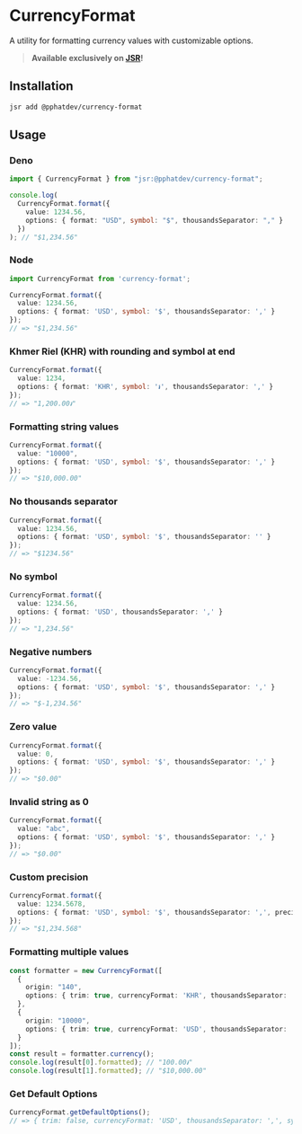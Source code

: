 # CurrencyFormat

A utility for formatting currency values with customizable options.

> **Available exclusively on [JSR](https://jsr.io/)!**

## Installation

```bash
jsr add @pphatdev/currency-format
```

## Usage

### Deno

```typescript
import { CurrencyFormat } from "jsr:@pphatdev/currency-format";

console.log(
  CurrencyFormat.format({
    value: 1234.56,
    options: { format: "USD", symbol: "$", thousandsSeparator: "," }
  })
); // "$1,234.56"
```

### Node

```typescript
import CurrencyFormat from 'currency-format';

CurrencyFormat.format({
  value: 1234.56,
  options: { format: 'USD', symbol: '$', thousandsSeparator: ',' }
});
// => "$1,234.56"
```

### Khmer Riel (KHR) with rounding and symbol at end

```typescript
CurrencyFormat.format({
  value: 1234,
  options: { format: 'KHR', symbol: '៛', thousandsSeparator: ',' }
});
// => "1,200.00៛"
```

### Formatting string values

```typescript
CurrencyFormat.format({
  value: "10000",
  options: { format: 'USD', symbol: '$', thousandsSeparator: ',' }
});
// => "$10,000.00"
```

### No thousands separator

```typescript
CurrencyFormat.format({
  value: 1234.56,
  options: { format: 'USD', symbol: '$', thousandsSeparator: '' }
});
// => "$1234.56"
```

### No symbol

```typescript
CurrencyFormat.format({
  value: 1234.56,
  options: { format: 'USD', thousandsSeparator: ',' }
});
// => "1,234.56"
```

### Negative numbers

```typescript
CurrencyFormat.format({
  value: -1234.56,
  options: { format: 'USD', symbol: '$', thousandsSeparator: ',' }
});
// => "$-1,234.56"
```

### Zero value

```typescript
CurrencyFormat.format({
  value: 0,
  options: { format: 'USD', symbol: '$', thousandsSeparator: ',' }
});
// => "$0.00"
```

### Invalid string as 0

```typescript
CurrencyFormat.format({
  value: "abc",
  options: { format: 'USD', symbol: '$', thousandsSeparator: ',' }
});
// => "$0.00"
```

### Custom precision

```typescript
CurrencyFormat.format({
  value: 1234.5678,
  options: { format: 'USD', symbol: '$', thousandsSeparator: ',', precision: 3 }
});
// => "$1,234.568"
```

### Formatting multiple values

```typescript
const formatter = new CurrencyFormat([
  {
    origin: "140",
    options: { trim: true, currencyFormat: 'KHR', thousandsSeparator: ',', symbol: '៛' }
  },
  {
    origin: "10000",
    options: { trim: true, currencyFormat: 'USD', thousandsSeparator: ',', symbol: '$' }
  }
]);
const result = formatter.currency();
console.log(result[0].formatted); // "100.00៛"
console.log(result[1].formatted); // "$10,000.00"
```

### Get Default Options

```typescript
CurrencyFormat.getDefaultOptions();
// => { trim: false, currencyFormat: 'USD', thousandsSeparator: ',', symbol: '' }
```
